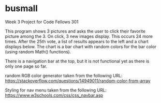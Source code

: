 # busmall
Week 3 Project for Code Fellows 301

This program shows 3 pictures and asks the user to click their favorite picture among the 3. On click, 3 new images display. This occurs 24 more times. After the 25th vote, a list of results appears to the left and a chart displays below. The chart is a bar chart with random colors for the bar color (using random Math() functions).

There is a navigation bar at the top, but it is not functional yet as there is only one page so far.

random RGB color generator taken from the following URL: https://stackoverflow.com/questions/14949011/random-color-from-array

Styling for nav menu taken from the following URL: https://www.w3schools.com/css/css_navbar.asp
